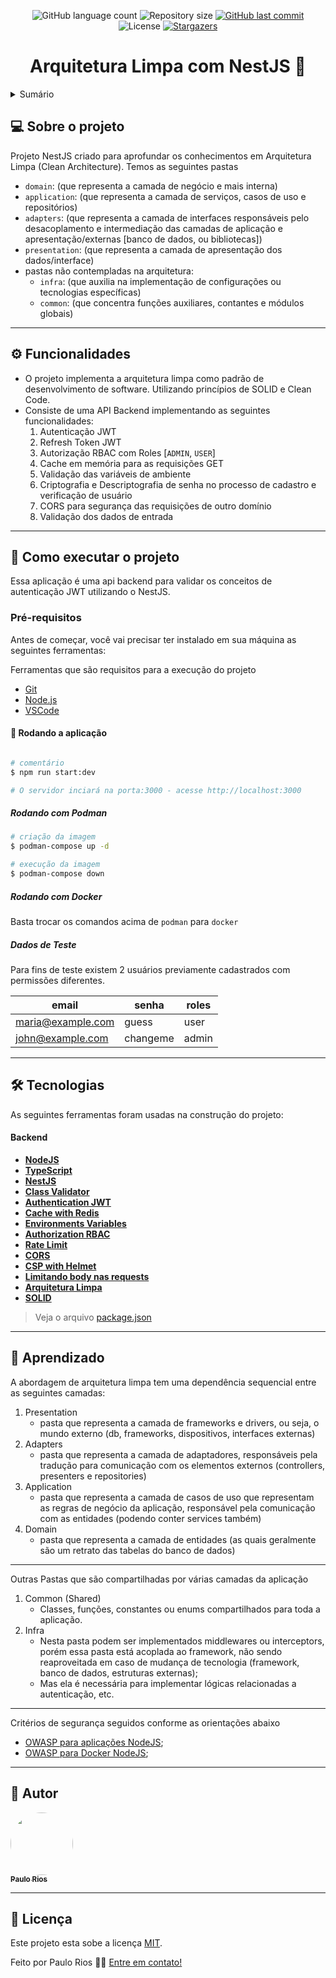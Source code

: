 
<p align="center">
  <img alt="GitHub language count" src="https://img.shields.io/github/languages/count/riosvictor/nestjs-auth-jwt?color=%2304D361">
  <img alt="Repository size" src="https://img.shields.io/github/repo-size/riosvictor/nestjs-auth-jwt"> 
  <a href="https://github.com/riosvictor/nestjs-auth-jwt/commits/with-cache-config-env">
    <img alt="GitHub last commit" src="https://img.shields.io/github/last-commit/riosvictor/nestjs-auth-jwt">
  </a>    
  <img alt="License" src="https://img.shields.io/badge/license-MIT-brightgreen">
  <a href="https://github.com/riosvictor/nestjs-auth-jwt/stargazers">
    <img alt="Stargazers" src="https://img.shields.io/github/stars/riosvictor/nestjs-auth-jwt?style=social">
  </a>
</p>

<h1 align="center">
    Arquitetura Limpa com NestJS 🚀
</h1>

<details>
  <summary>Sumário</summary>
  
  <ul>
    <li>
      <a href="#sobre">Sobre</a>
    </li>
    <li>
      <a href="#features">Funcionalidades</a>
    </li>
    <li>
      <a href="#execute">Como executar</a>
    </li>
    <li>
      <a href="#tech">Tecnologias</a>
    </li>
    <li>
        <a href="#author">Autor</a>
    </li>
    <li>
       <a href="#licenca">Licença</a>
    </li>
  </ul>
</details>


<a name="sobre"></a>

## 💻 Sobre o projeto

Projeto NestJS criado para aprofundar os conhecimentos em Arquitetura Limpa (Clean Architecture).
Temos as seguintes pastas
  - `domain`: (que representa a camada de negócio e mais interna)
  - `application`: (que representa a camada de serviços, casos de uso e repositórios)
  - `adapters`: (que representa a camada de interfaces responsáveis pelo desacoplamento e intermediação das camadas de aplicação e apresentação/externas [banco de dados, ou bibliotecas])
  - `presentation`: (que representa a camada de apresentação dos dados/interface)
  - pastas não contempladas na arquitetura:
    - `infra`: (que auxilia na implementação de configurações ou tecnologias específicas)
    - `common`: (que concentra funções auxiliares, contantes e módulos globais)


---

<a name="features"></a>

## ⚙️ Funcionalidades

- O projeto implementa a arquitetura limpa como padrão de desenvolvimento de software. Utilizando princípios de SOLID e Clean Code.
- Consiste de uma API Backend implementando as seguintes funcionalidades:
   1. Autenticação JWT
   2. Refresh Token JWT
   3. Autorização RBAC com Roles [`ADMIN`, `USER`]
   4. Cache em memória para as requisições GET
   5. Validação das variáveis de ambiente
   6. Criptografia e Descriptografia de senha no processo de cadastro e verificação de usuário
   7. CORS para segurança das requisições de outro domínio
   8. Validação dos dados de entrada

---


<a name="execute"></a>

## 🚀 Como executar o projeto

Essa aplicação é uma api backend para validar os conceitos de autenticação JWT utilizando o NestJS.

### Pré-requisitos

Antes de começar, você vai precisar ter instalado em sua máquina as seguintes ferramentas:

Ferramentas que são requisitos para a execução do projeto
- [Git](https://git-scm.com)
- [Node.js](https://nodejs.org/en/)
- [VSCode](https://code.visualstudio.com/)

#### 🎲 Rodando a aplicação

```bash

# comentário
$ npm run start:dev

# O servidor inciará na porta:3000 - acesse http://localhost:3000

```
##### Rodando com Podman

```bash
# criação da imagem
$ podman-compose up -d

# execução da imagem
$ podman-compose down

```

##### Rodando com Docker
Basta trocar os comandos acima de `podman` para `docker`

##### Dados de Teste
Para fins de teste existem 2 usuários previamente cadastrados com permissões diferentes.

| email | senha | roles |
|-------|-------|-------|
|  maria@example.com  |  guess    |  user  |
|  john@example.com   |  changeme |  admin |

---

<a name="tech"></a>

## 🛠 Tecnologias

As seguintes ferramentas foram usadas na construção do projeto:

#### [](https://github.com/riosvictor/nestjs-auth-jwt)**Backend**

-   **[NodeJS](https://nodejs.org/en/)**
-   **[TypeScript](https://www.typescriptlang.org/)**
-   **[NestJS](https://docs.nestjs.com/)**
-   **[Class Validator](https://github.com/typestack/class-validator)**
-   **[Authentication JWT](https://docs.nestjs.com/security/authentication)**
-   **[Cache with Redis](https://docs.nestjs.com/security/authentication)**
-   **[Environments Variables](https://docs.nestjs.com/techniques/caching)**
-   **[Authorization RBAC](https://docs.nestjs.com/security/authorization)**
-   **[Rate Limit](https://docs.nestjs.com/security/rate-limiting)**
-   **[CORS](https://docs.nestjs.com/security/cors)**
-   **[CSP with Helmet](https://docs.nestjs.com/security/helmet)**
-   **[Limitando body nas requests](https://docs.nestjs.com/faq/raw-body)**
-   **[Arquitetura Limpa](http://cleancoder.com/files/cleanArchitectureCourse.md)**
-   **[SOLID](http://cleancoder.com/files/solid.md)**

> Veja o arquivo  [package.json](https://github.com/riosvictor/nestjs-auth-jwt/blob/with-cache-config-env/package.json)

---

## 💪 Aprendizado

A abordagem de arquitetura limpa tem uma dependência sequencial entre as seguintes camadas:

1. Presentation
   - pasta que representa a camada de frameworks e drivers, ou seja, o mundo externo (db, frameworks, dispositivos, interfaces externas)
2. Adapters
   - pasta que representa a camada de adaptadores, responsáveis pela tradução para comunicação com os elementos externos (controllers, presenters e repositories)
3. Application
   - pasta que representa a camada de casos de uso que representam as regras de negócio da aplicação, responsável pela comunicação com as entidades (podendo conter services também)
4. Domain
   - pasta que representa a camada de entidades (as quais geralmente são um retrato das tabelas do banco de dados)
---  

Outras Pastas que são compartilhadas por várias camadas da aplicação
1. Common (Shared)
   - Classes, funções, constantes ou enums compartilhados para toda a aplicação.
2. Infra
   - Nesta pasta podem ser implementados middlewares ou interceptors, porém essa pasta está acoplada ao framework, não sendo reaproveitada em caso de mudança de tecnologia (framework, banco de dados, estruturas externas);
   - Mas ela é necessária para implementar lógicas relacionadas a autenticação, etc.
---

Critérios de segurança seguidos conforme as orientações abaixo
   - [OWASP para aplicações NodeJS](https://cheatsheetseries.owasp.org/cheatsheets/Nodejs_Security_Cheat_Sheet.html);
   - [OWASP para Docker NodeJS](https://cheatsheetseries.owasp.org/cheatsheets/NodeJS_Docker_Cheat_Sheet.html);
   
---

<a name="author"></a>

## 🦸 Autor

<a href="https://github.com/riosvictor">
 <img style="border-radius: 50%;" src="https://avatars.githubusercontent.com/u/9468488?v=4" width="100px;" alt=""/>
 <br />
 <sub><b>Paulo Rios</b></sub>
</a>

---

<a name="licenca"></a>
## 📝 Licença

Este projeto esta sobe a licença [MIT](./LICENSE).

Feito por Paulo Rios 👋🏽 [Entre em contato!](https://www.linkedin.com/in/paulo-victor-rios-0998b020/)